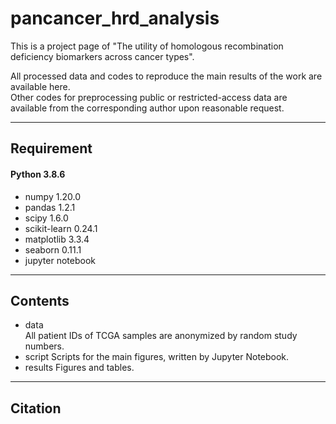 # pancancer_hrd_analysis
This is a project page of "The utility of homologous recombination deficiency biomarkers across cancer types".

All processed data and codes to reproduce the main results of the work are available here.   
Other codes for preprocessing public or restricted-access data are available from the corresponding author upon reasonable request.
___
## Requirement
#### Python 3.8.6
- numpy 1.20.0
- pandas 1.2.1
- scipy 1.6.0
- scikit-learn 0.24.1
- matplotlib 3.3.4
- seaborn 0.11.1
- jupyter notebook
___
## Contents
- data  
All patient IDs of TCGA samples are anonymized by random study numbers.
- script
Scripts for the main figures, written by Jupyter Notebook.
- results
Figures and tables.
___
## Citation
